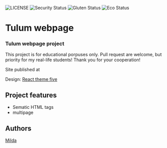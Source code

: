  ![LICENSE](https://img.shields.io/badge/license-MIT-blue.svg?style=flat-square)
![Security Status](https://img.shields.io/security-headers?label=Security&url=https%3A%2F%2Fgithub.com&style=flat-square)
![Gluten Status](https://img.shields.io/badge/Gluten-Free-green.svg)
![Eco Status](https://img.shields.io/badge/ECO-Friendly-green.svg)


# Tulum webpage
###  Tulum webpage project

This project is for educational porpuses only. Pull request are welcome, but priority for my real-life students! Thank you for your cooperation!

Site published at 

Design: [React theme five](https://mildapau.github.io/tulum_webpage/#)


## Project features
- Sematic HTML tags
- multipage

## Authors
[Milda](https://github.com/MildaPau)